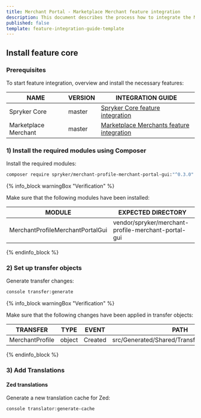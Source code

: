 ```yaml
---
title: Merchant Portal - Marketplace Merchant feature integration
description: This document describes the process how to integrate the Marketplace Merchant into the Spryker  Merchant Portal.
published: false
template: feature-integration-guide-template
---
```


## Install feature core

### Prerequisites

To start feature integration, overview and install the necessary features:

| NAME                 | VERSION | INTEGRATION GUIDE  |
| -------------------- | ------- | ------------------ |
| Spryker Core         | master  | [Spryker Core feature integration ](https://documentation.spryker.com/docs/spryker-core-feature-integration)|
| Marketplace Merchant | master  | [Marketplace Merchants feature integration](docs/marketplace/dev/feature-integration-guides/marketplace-merchants-feature-integration.html) |

### 1) Install the required modules using Composer

Install the required modules:

```bash
composer require spryker/merchant-profile-merchant-portal-gui:"^0.3.0" --update-with-dependencies
```
{% info_block warningBox "Verification" %}

Make sure that the following modules have been installed:

| MODULE   | EXPECTED DIRECTORY |
| -------------- | --------------- |
| MerchantProfileMerchantPortalGui | vendor/spryker/merchant-profile-merchant-portal-gui |

{% endinfo_block %}

### 2) Set up transfer objects

Generate transfer changes:

```bash
console transfer:generate
```
{% info_block warningBox "Verification" %}

Make sure that the following changes have been applied in transfer objects:

| TRANSFER  | TYPE  | EVENT | PATH  |
| ------------- | ------ | ------- | ----------------- |
| MerchantProfile | object | Created | src/Generated/Shared/Transfer/MerchantProfile |

{% endinfo_block %}

### 3) Add Translations

#### Zed translations

Generate a new translation cache for Zed:

```bash
console translator:generate-cache
```
